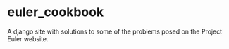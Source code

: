 # euler_cookbook
A django site with solutions to some of the problems posed on the Project Euler website.
